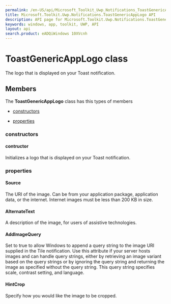 ```yaml
---
permalink: /en-US/api/Microsoft_Toolkit_Uwp_Notifications_ToastGenericAppLogo.htm
title: Microsoft.Toolkit.Uwp.Notifications.ToastGenericAppLogo API 
description: API page for Microsoft.Toolkit.Uwp.Notifications.ToastGenericAppLogo
keywords: windows, app, toolkit, UWP, API
layout: api
search.product: eADQiWindows 10XVcnh
---
```



# ToastGenericAppLogo class

The logo that is displayed on your Toast notification.

## Members

The **ToastGenericAppLogo** class has this types of members

* [constructors](#constructors)

* [properties](#properties)

### constructors

#### contructor

Initializes a logo that is displayed on your Toast notification.



### properties

#### Source

The URI of the image. Can be from your application package, application data, or the internet. Internet images must be less than 200 KB in size.



#### AlternateText

A description of the image, for users of assistive technologies.



#### AddImageQuery

Set to true to allow Windows to append a query string to the image URI supplied in the Tile notification. Use this attribute if your server hosts images and can handle query strings, either by retrieving an image variant based on the query strings or by ignoring the query string and returning the image as specified without the query string. This query string specifies scale, contrast setting, and language.



#### HintCrop

Specify how you would like the image to be cropped.


